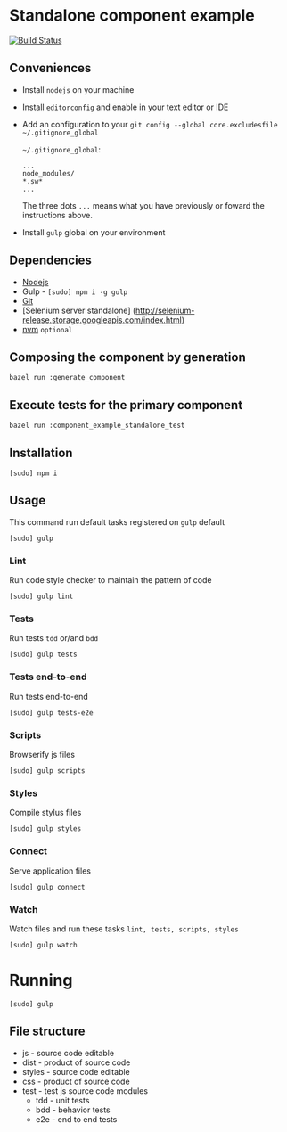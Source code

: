 # Standalone component example

[![Build Status](https://travis-ci.org/kaiquewdev/component-example-standalone.svg?branch=master)](https://travis-ci.org/kaiquewdev/component-example-standalone)

## Conveniences

+ Install `nodejs` on your machine
+ Install `editorconfig` and enable in your text editor or IDE
+ Add an configuration to your `git config --global core.excludesfile ~/.gitignore_global`

  `~/.gitignore_global`:

  ```
  ...
  node_modules/
  *.sw*
  ...
  ```

  The three dots `...` means what you have previously or foward the instructions above.

+ Install `gulp` global on your environment

## Dependencies

+ [Nodejs](https://nodejs.org/download/)
+ Gulp - `[sudo] npm i -g gulp`
+ [Git](http://git-scm.com/downloads)
+ [Selenium server standalone] (http://selenium-release.storage.googleapis.com/index.html)
+ [nvm](https://github.com/creationix/nvm) `optional`

## Composing the component by generation

```
bazel run :generate_component
```

## Execute tests for the primary component

```
bazel run :component_example_standalone_test
```

## Installation

```
[sudo] npm i
``` 

## Usage

This command run default tasks registered on `gulp` default

```
[sudo] gulp
```

### Lint

Run code style checker to maintain the pattern of code

```
[sudo] gulp lint
```

### Tests

Run tests `tdd` or/and `bdd`

```
[sudo] gulp tests
```

### Tests end-to-end

Run tests end-to-end

```
[sudo] gulp tests-e2e
```

### Scripts

Browserify js files

```
[sudo] gulp scripts
```

### Styles

Compile stylus files

```
[sudo] gulp styles
```

### Connect

Serve application files

```
[sudo] gulp connect
```

### Watch

Watch files and run these tasks `lint, tests, scripts, styles`

```
[sudo] gulp watch
```

# Running

```
[sudo] gulp
```

## File structure

+ js - source code editable
+ dist - product of source code
+ styles - source code editable
+ css - product of source code
+ test - test js source code modules
  + tdd - unit tests
  + bdd - behavior tests
  + e2e - end to end tests
